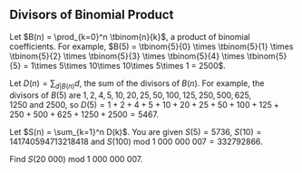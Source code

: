 ## Divisors of Binomial Product

Let $B(n) = \prod_{k=0}^n \tbinom{n}{k}$, a product of binomial coefficients.
For example, $B(5) = \tbinom{5}{0} \times \tbinom{5}{1} \times \tbinom{5}{2} \times \tbinom{5}{3} \times \tbinom{5}{4} \times \tbinom{5}{5} = 1\times 5\times 10\times 10\times 5\times 1 = 2500$.

Let $D(n) = \sum_{d|B(n)} d$, the sum of the divisors of $B(n)$.
For example, the divisors of $B(5)$ are $1, 2, 4, 5, 10, 20, 25, 50, 100, 125, 250, 500, 625, 1250\ \text{and}\ 2500$,
so $D(5) = 1 + 2 + 4 + 5 + 10 + 20 + 25 + 50 + 100 + 125 + 250 + 500 + 625 + 1250 + 2500 = 5467$.

Let $S(n) = \sum_{k=1}^n D(k)$.
You are given $S(5)=5736$, $S(10) = 141740594713218418$ and $S(100)$ mod $1\ 000\ 000\ 007 = 332792866$.

Find $S(20\ 000)$ mod $1\ 000\ 000\ 007$.
